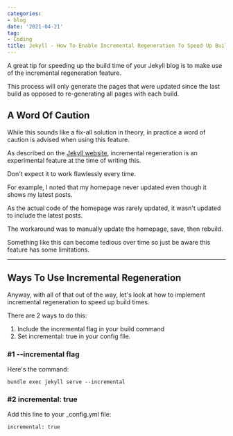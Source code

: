```yaml
---
categories:
- blog
date: '2021-04-21'
tag:
- Coding
title: Jekyll - How To Enable Incremental Regeneration To Speed Up Build Times
---
```


A great tip for speeding up the build time of your Jekyll blog is to make use of the incremental regeneration feature.

This process will only generate the pages that were updated since the last build as opposed to re-generating all pages with each build.

## A Word Of Caution

While this sounds like a fix-all solution in theory, in practice a word of caution is advised when using this feature.

As described on the [Jekyll website](https://jekyllrb.com/docs/configuration/incremental-regeneration/), incremental regeneration is an experimental feature at the time of writing this. 

Don't expect it to work flawlessly every time.

For example, I noted that my homepage never updated even though it shows my latest posts. 

As the actual code of the homepage was rarely updated, it wasn't updated to include the latest posts.

The workaround was to manually update the homepage, save, then rebuild. 

Something like this can become tedious over time so just be aware this feature has some limitations. 

---

## Ways To Use Incremental Regeneration

Anyway, with all of that out of the way, let's look at how to implement incremental regeneration to speed up build times.

There are 2 ways to do this:

1. Include the incremental flag in your build command
2. Set incremental: true in your config file.

### #1 --incremental flag

Here's the command:

```
bundle exec jekyll serve --incremental
```

### #2 incremental: true

Add this line to your _config.yml file:

```
incremental: true
```